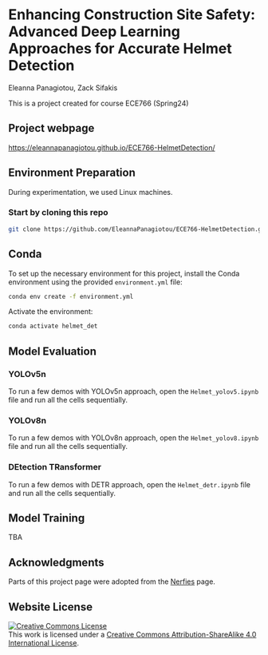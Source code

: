# Enhancing Construction Site Safety: Advanced Deep Learning Approaches for Accurate Helmet Detection
Eleanna Panagiotou, Zack Sifakis 

This is a project created for course ECE766 (Spring24)

## Project webpage
https://eleannapanagiotou.github.io/ECE766-HelmetDetection/


## Environment Preparation
During experimentation, we used Linux machines.

### Start by cloning this repo
```bash
git clone https://github.com/EleannaPanagiotou/ECE766-HelmetDetection.git
```

## Conda
To set up the necessary environment for this project, install the Conda environment using the provided `environment.yml` file:
```bash
conda env create -f environment.yml
```

Activate the environment:
```bash
conda activate helmet_det
```

## Model Evaluation

### YOLOv5n
To run a few demos with YOLOv5n approach, open the `Helmet_yolov5.ipynb` file and run all the cells sequentially.

### YOLOv8n
To run a few demos with YOLOv8n approach, open the `Helmet_yolov8.ipynb` file and run all the cells sequentially.

### DEtection TRansformer
To run a few demos with DETR approach, open the `Helmet_detr.ipynb` file and run all the cells sequentially.

## Model Training 
TBA
















## Acknowledgments
Parts of this project page were adopted from the [Nerfies](https://nerfies.github.io/) page.

## Website License
<a rel="license" href="http://creativecommons.org/licenses/by-sa/4.0/"><img alt="Creative Commons License" style="border-width:0" src="https://i.creativecommons.org/l/by-sa/4.0/88x31.png" /></a><br />This work is licensed under a <a rel="license" href="http://creativecommons.org/licenses/by-sa/4.0/">Creative Commons Attribution-ShareAlike 4.0 International License</a>.
